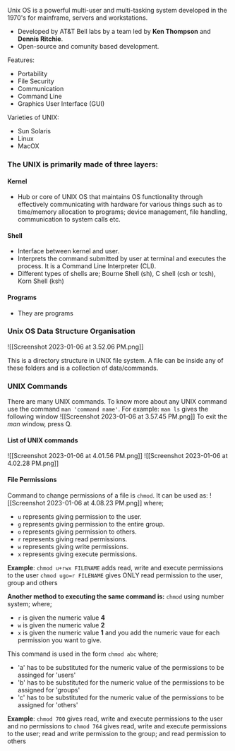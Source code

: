 Unix OS is a powerful multi-user and multi-tasking system developed in the 1970's for mainframe, servers and workstations.
- Developed by AT&T Bell labs by a team led by **Ken Thompson** and **Dennis Ritchie**.
- Open-source and comunity based development.

Features:
- Portability
- File Security
- Communication
- Command Line
- Graphics User Interface (GUI)

Varieties of UNIX:
- Sun Solaris
- Linux
- MacOX


### The UNIX is primarily made of three layers:

#### Kernel
- Hub or core of UNIX OS that maintains OS functionality through effectively communicating with hardware for various things such as to time/memory allocation to programs; device management, file handling, communication to system calls etc.

#### Shell
- Interface between kernel and user.
- Interprets the command submitted by user at terminal and executes the process. It is a Command Line Interpreter (CLI).
- Different types of shells are; Bourne Shell (sh), C shell (csh or tcsh), Korn Shell (ksh)

#### Programs
- They are programs


### Unix OS Data Structure Organisation

![[Screenshot 2023-01-06 at 3.52.06 PM.png]]

This is a directory structure in UNIX file system. A file can be inside any of these folders and is a collection of data/commands.


### UNIX Commands
There are many UNIX commands. To know more about any UNIX command use the command `man 'command name'`.
For example: `man ls` gives the following window
![[Screenshot 2023-01-06 at 3.57.45 PM.png]]
To exit the *man* window, press Q.

#### List of UNIX commands
![[Screenshot 2023-01-06 at 4.01.56 PM.png]]
![[Screenshot 2023-01-06 at 4.02.28 PM.png]]

#### File Permissions
Command to change permissions of a file is `chmod`. It can be used as:
![[Screenshot 2023-01-06 at 4.08.23 PM.png]]
where; 
- `u` represents giving permission to the user.
- `g` represents giving permission to the entire group.
- `o` represents giving permission to others.
- `r` represents giving read permissions.
- `w` represents giving write permissions.
- `x` represents giving execute permissions.

**Example**: 
`chmod u+rwx FILENAME` adds read, write and execute permissions to the user
`chmod ugo=r FILENAME` gives ONLY read permission to the user, group and others


**Another method to executing the same command is:**
`chmod` using number system;
where;
- `r` is given the numeric value **4**
- `w` is given the numeric value **2**
- `x` is given the numeric value **1**
and you add the numeric vaue for each permission you want to give.

This command is used in the form `chmod abc`
where;
- 'a' has to be substituted for the numeric value of the permissions to be assinged for 'users'
- 'b' has to be substituted for the numeric value of the permissions to be assigned for 'groups'
- 'c' has to be substituted for the numeric value of the permissions to be assigned for 'others'

**Example**:
`chmod 700` gives read, write and execute permissions to the user and no permissions to 
`chmod 764` gives read, write and execute permissions to the user; read and write permission to the group; and read permission to others

